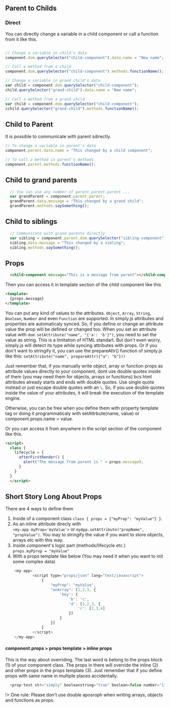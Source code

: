 ## Parent to Childs



### Direct

You can directly change a variable in a child component or call a function from it like this.

```js

// Change a variable in child's data
component.dom.querySelector("child-component").data.name = "New name";

// Call a method from a child
component.dom.querySelector("child-component").methods.functionName();

// Change a variable in grand child's data
var child = component.dom.querySelector("child-component");
child.querySelector("grand-child").data.name = "New name";

// Call a method from a grand child
var child = component.dom.querySelector("child-component");
cchild.querySelector("grand-child").methods.functionName();
```

## Child to Parent

It is possible to communicate with parent sdirectly.

```js
// To change a variable in parent's data
component.parent.data.name = "This changed by a child component";

// To call a method in parent's methods
component.parent.methods.functionName();

```

## Child to grand parents
```js
  // You can use any number of parent.parent.parent ...
  var grandParent = component.parent.parent;
  grandParent.data.message = "This changed by a grand child";
  grandParent.methods.saySomething();
```

## Child to siblings
```js
  // Communicate with grand parents directly
  var sibling = component.parent.dom.querySelector("sibling-component");
  sibling.data.message = "This changed by a sibling";
  sibling.methods.saySomething();
```

## Props
```html
  <child-component message="This is a message from parent"></child-component>
```
Then you can access it in template section of the child component like this

```html
<template>
  {props.message}
</template>
```

You can put any kind of values to the attributes. `Object`, `Array`, `String`, `Boolean`, `Number` and even `Function` are supported. In simply.js attributes and properties are automaticaly synced. So, if you define or change an attribute value the prop will be defined or changed too. When you set an attribute value with `dom.setAttribute("name", "{'a': 'b'}")`, you need to set the value as string. This is a limitation of HTML standart. But don't even worry, simply.js will detect its type while syncing attributes with props. Or if you don't want to stringify it, you can use the prepareAttr() function of simply.js like this: `setAttribute("name", prepareAttr({"a": "b"}))`

Just remember that, if you manually write object, array or function props as attribute values directly to your component, dont use double quotes inside of them (you may need them for objects, arrays or functions) bcs html attributes already starts and ends with double quotes. Use single quote instead or just escape double quotes with an `\`. So, if you use double quotes inside the value of your attributes, it will break the execution of the template engine.

Otherwise, you can be free when you define them with property template tag or doing it programmaticaly with setAttrbute(name, value) or component.props.name = value.

Or you can access it from anywhere in the script section of the component like this.

```html
<script>
  class {
    lifecycle = {
      afterFirstRender() {
        alert("The message from parent is " + props.message);
      }
    }
  }
  </script>
```

## Short Story Long About Props

There are 4 ways to define them

1. Inside of a component class `class { props = {"myProp": "myValue"} }`.
2. As an inline attribute direcly with
<br> `<my-app myProp='myValue'>` or  `myApp.setAttribute("propName", "propValue")`. You may to stringify the value if you want to store objects, arrays etc with this way.
3. Inside component's logic part (methods/lifecycle etc.)<br>`props.myPprop = "myValue"`
4. With a props template like below (You may need it when you want to init some complex data)


```js
    <my-app>
			<script type="props/json" lang="text/javascript">
				{
					"myProp": "myValue",
					"anArray": [1,2,3, {
						'hey': {
							'b': 'c',
							'd': [1,2,3, {
								'r': [2,3,4]
							}]
						}
					}]
				}
			</script>
    </my-app>
```

#### component.props > props template > inline props

This is the way about overriding. The last word is belong to the props block (1) of your component class. The props in there will override the inline (2) and other props in the props template (3). Just remember that if you define props with same name in multiple places accidentally.


```js
  <prop-test str="simply" booleanstring="true" boolean=false number="111" number2="222" obj="{'a': 'true'}" arr="[1,2,3, {'hey': 'hat'}]" func="(function() {console.log('test')})"></prop-test>
```

!> One rule: Please don't use double aposroph when writing arrays, objects and functions as props.

<repl-component id="dteguywmqzok0z8"></repl-component>

<repl-component id="sieku4gvamxy86u"></repl-component>

<repl-component id="of3xucyxzahimyz"></repl-component>
